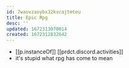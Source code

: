 ```yaml
---
id: 7waovzaoybx32kvcajtmteu
title: Epic Rpg
desc: ''
updated: 1672313070014
created: 1672312832642
---
```


- [[p.instanceOf]] [[prdct.discord.activities]]
- it's stupid what rpg has come to mean